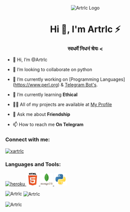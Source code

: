 <p align="center">
  <img src="https://telegra.ph/file/1b057dd24f8138a066955.mp4" alt="Artrlc Logo">
</p>

<h1 align="center">Hi 👋, I'm Artrlc ⚡️</h1>
<h3 align="center">स्वधर्मे निधनं श्रेयः <</h3>

- 👋 Hi, I’m @Artrlc
- 💞️ I’m looking to collaborate on python
- 🔭 I’m currently working on [Programming Languages] (https://www.perl.org) & [Telegram Bot's](https://t.me/NxVaen).

- 🌱 I’m currently learning **Ethical**

- 👨‍💻 All of my projects are available at [My Profile](https://github.com/Artrlc?tab=repositories)

- 💬 Ask me about **Friendship**

- 📫 How to reach me **On Telegram**

<h3 align="left">Connect with me:</h3>
<p align="left">
<a href="https://instagram.com/xartrlc" target="blank"><img align="center" src="https://raw.githubusercontent.com/rahuldkjain/github-profile-readme-generator/master/src/images/icons/Social/instagram.svg" alt="xartrlc" height="30" width="40" /></a>
</p>

<h3 align="left">Languages and Tools:</h3>
<p align="left"> <a href="https://heroku.com" target="_blank" rel="noreferrer"> <img src="https://www.vectorlogo.zone/logos/heroku/heroku-icon.svg" alt="heroku" width="40" height="40"/> </a> <a href="https://www.w3.org/html/" target="_blank" rel="noreferrer"> <img src="https://raw.githubusercontent.com/devicons/devicon/master/icons/html5/html5-original-wordmark.svg" alt="html5" width="40" height="40"/> </a> <a href="https://www.mongodb.com/" target="_blank" rel="noreferrer"> <img src="https://raw.githubusercontent.com/devicons/devicon/master/icons/mongodb/mongodb-original-wordmark.svg" alt="mongodb" width="40" height="40"/> </a> <a href="https://www.python.org" target="_blank" rel="noreferrer"> <img src="https://raw.githubusercontent.com/devicons/devicon/master/icons/python/python-original.svg" alt="python" width="40" height="40"/> </a> </p>

<p><img align="left" src="https://github-readme-stats.vercel.app/api/top-langs?username=Artrlc&show_icons=true&locale=en&layout=compact" alt="Artrlc" /></p>

<p>&nbsp;<img align="center" src="https://github-readme-stats.vercel.app/api?username=Artrlc&show_icons=true&locale=en" alt="Artrlc" /></p>

<p><img align="center" src="https://github-readme-streak-stats.herokuapp.com/?user=Artrlc&" alt="Artrlc" /></p>
<!---
Artrlc/Artrlc is a ✨ special ✨ repository because its `README.md` (this file) appears on your GitHub profile.
You can click the Preview link to take a look at your changes.
--->
